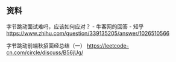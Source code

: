 ## 资料
字节跳动面试难吗，应该如何应对？ - 牛客网的回答 - 知乎
https://www.zhihu.com/question/339135205/answer/1026510566

字节跳动前端秋招面经总结（一）
https://leetcode-cn.com/circle/discuss/B56jUg/